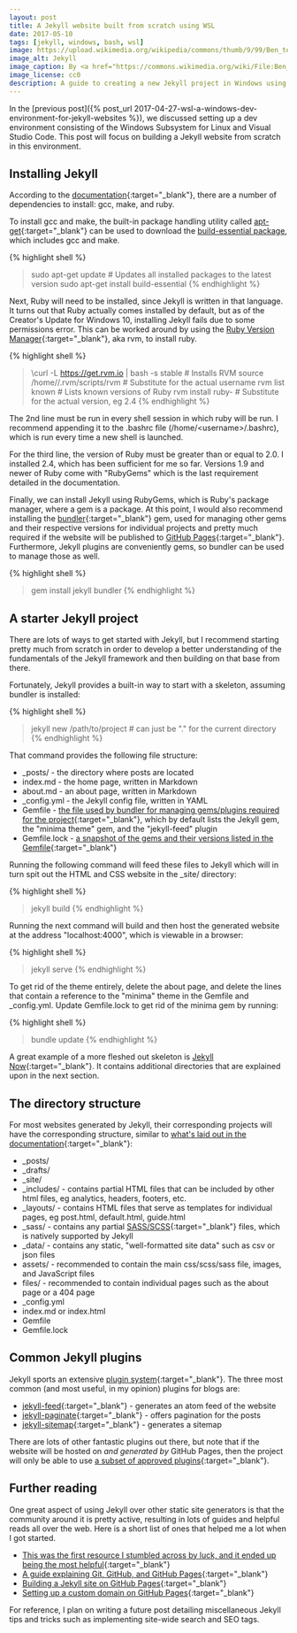 ```yaml
---
layout: post
title: A Jekyll website built from scratch using WSL
date: 2017-05-10
tags: [jekyll, windows, bash, wsl]
image: https://upload.wikimedia.org/wikipedia/commons/thumb/9/99/Ben_test_tube.svg/255px-Ben_test_tube.svg.png
image_alt: Jekyll
image_caption: By <a href="https://commons.wikimedia.org/wiki/File:Ben_test_tube.svg" target="_blank">Ben of OpenClipart</a>
image_license: cc0
description: A guide to creating a new Jekyll project in Windows using bash (aka, the Windows Subsystem for Linux) and Visual Studio Code.
---
```


In the [previous post]({% post_url 2017-04-27-wsl-a-windows-dev-environment-for-jekyll-websites %}), we discussed setting up a dev environment consisting of the Windows Subsystem for Linux and Visual Studio Code.  This post will focus on building a Jekyll website from scratch in this environment.

<!--more-->

## Installing Jekyll ##

According to the [documentation](http://jekyllrb.com/docs/installation/){:target="_blank"}, there are a number of dependencies to install: gcc, make, and ruby.

To install gcc and make, the built-in package handling utility called [apt-get](https://linux.die.net/man/8/apt-get){:target="_blank"} can be used to download the [build-essential package](http://packages.ubuntu.com/precise/build-essential), which includes gcc and make.

{% highlight shell %}
> sudo apt-get update # Updates all installed packages to the latest version
> sudo apt-get install build-essential
{% endhighlight %}

Next, Ruby will need to be installed, since Jekyll is written in that language.  It turns out that Ruby actually comes installed by default, but as of the Creator's Update for Windows 10, installing Jekyll fails due to some permissions error.  This can be worked around by using the [Ruby Version Manager](https://rvm.io/){:target="_blank"}, aka rvm, to install ruby.

{% highlight shell %}
> \curl -L https://get.rvm.io | bash -s stable # Installs RVM
> source /home/<username>/.rvm/scripts/rvm # Substitute <username> for the actual username
> rvm list known # Lists known versions of Ruby
> rvm install ruby-<version> # Substitute <version> for the actual version, eg 2.4
{% endhighlight %}

The 2nd line must be run in every shell session in which ruby will be run.  I recommend appending it to the .bashrc file (/home/\<username\>/.bashrc), which is run every time a new shell is launched.

For the third line, the version of Ruby must be greater than or equal to 2.0.  I installed 2.4, which has been sufficient for me so far.  Versions 1.9 and newer of Ruby come with "RubyGems" which is the last requirement detailed in the documentation.

Finally, we can install Jekyll using RubyGems, which is Ruby's package manager, where a gem is a package.  At this point, I would also recommend installing the [bundler](http://bundler.io/){:target="_blank"} gem, used for managing other gems and their respective versions for individual projects and pretty much required if the website will be published to [GitHub Pages](https://pages.github.com/){:target="_blank"}.  Furthermore, Jekyll plugins are conveniently gems, so bundler can be used to manage those as well.

{% highlight shell %}
> gem install jekyll bundler
{% endhighlight %}

## A starter Jekyll project ##

There are lots of ways to get started with Jekyll, but I recommend starting pretty much from scratch in order to develop a better understanding of the fundamentals of the Jekyll framework and then building on that base from there.

Fortunately, Jekyll provides a built-in way to start with a skeleton, assuming bundler is installed:

{% highlight shell %}
> jekyll new /path/to/project # can just be "." for the current directory
{% endhighlight %}

That command provides the following file structure:

- _posts/ - the directory where posts are located
- index.md - the home page, written in Markdown
- about.md - an about page, written in Markdown
- _config.yml - the Jekyll config file, written in YAML
- Gemfile - [the file used by bundler for managing gems/plugins required for the project](http://bundler.io/gemfile.html){:target="_blank"}, which by default lists the Jekyll gem, the "minima theme" gem, and the "jekyll-feed" plugin
- Gemfile.lock - [a snapshot of the gems and their versions listed in the Gemfile](http://bundler.io/v1.3/rationale.html){:target="_blank"}

Running the following command will feed these files to Jekyll which will in turn spit out the HTML and CSS website in the _site/ directory:

{% highlight shell %}
> jekyll build
{% endhighlight %}

Running the next command will build and then host the generated website at the address "localhost:4000", which is viewable in a browser:

{% highlight shell %}
> jekyll serve
{% endhighlight %}

To get rid of the theme entirely, delete the about page, and delete the lines that contain a reference to the "minima" theme in the Gemfile and _config.yml.  Update Gemfile.lock to get rid of the minima gem by running:

{% highlight shell %}
> bundle update
{% endhighlight %}

A great example of a more fleshed out skeleton is [Jekyll Now](https://pages.github.com/versions/){:target="_blank"}.  It contains additional directories that are explained upon in the next section.

## The directory structure ##

For most websites generated by Jekyll, their corresponding projects will have the corresponding structure, similar to [what's laid out in the documentation](https://jekyllrb.com/docs/structure/){:target="_blank"}:

- _posts/
- _drafts/
- _site/
- _includes/ - contains partial HTML files that can be included by other html files, eg analytics, headers, footers, etc.
- _layouts/ - contains HTML files that serve as templates for individual pages, eg post.html, default.html, guide.html
- _sass/ - contains any partial [SASS/SCSS](http://sass-lang.com/){:target="_blank"} files, which is natively supported by Jekyll
- _data/ - contains any static, "well-formatted site data" such as csv or json files
- assets/ - recommended to contain the main css/scss/sass file, images, and JavaScript files
- files/ - recommended to contain individual pages such as the about page or a 404 page
- _config.yml
- index.md or index.html
- Gemfile
- Gemfile.lock

## Common Jekyll plugins ##

Jekyll sports an extensive [plugin system](https://jekyllrb.com/docs/plugins/){:target="_blank"}.  The three most common (and most useful, in my opinion) plugins for blogs are:

- [jekyll-feed](https://github.com/jekyll/jekyll-feed){:target="_blank"} - generates an atom feed of the website
- [jekyll-paginate](https://jekyllrb.com/docs/pagination/){:target="_blank"} - offers pagination for the posts
- [jekyll-sitemap](https://github.com/jekyll/jekyll-sitemap){:target="_blank"} - generates a sitemap

There are lots of other fantastic plugins out there, but note that if the website will be hosted on *and generated by* GitHub Pages, then the project will only be able to use [a subset of approved plugins](https://pages.github.com/versions/){:target="_blank"}.

## Further reading ##

One great aspect of using Jekyll over other static site generators is that the community around it is pretty active, resulting in lots of guides and helpful reads all over the web.  Here is a short list of ones that helped me a lot when I got started.

- [This was the first resource I stumbled across by luck, and it ended up being the most helpful](http://nicolashery.com/fast-mobile-friendly-website-with-jekyll/){:target="_blank"}
- [A guide explaining Git, GitHub, and GitHub Pages](http://jmcglone.com/guides/github-pages/){:target="_blank"}
- [Building a Jekyll site on GitHub Pages](https://www.smashingmagazine.com/2014/08/build-blog-jekyll-github-pages/){:target="_blank"}
- [Setting up a custom domain on GitHub Pages](https://www.chenhuijing.com/blog/setting-up-custom-domain-github-pages/){:target="_blank"}

For reference, I plan on writing a future post detailing miscellaneous Jekyll tips and tricks such as implementing site-wide search and SEO tags.